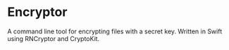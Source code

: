 # Encryptor
A command line tool for encrypting files with a secret key. Written in Swift using RNCryptor and CryptoKit.

